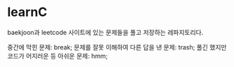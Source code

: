# learnC
baekjoon과 leetcode 사이트에 있는 문제들을 풀고 저장하는 레파지토리다.

중간에 막힌 문제: break;
문제를 잘못 이해하여 다른 답을 낸 문제: trash;
풀긴 했지만 코드가 어지러운 등 아쉬운 문제: hmm;
